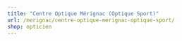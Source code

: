 ```yaml
---
title: "Centre Optique Mérignac (Optique Sport)"
url: /merignac/centre-optique-merignac-optique-sport/
shop: opticien
---
```

